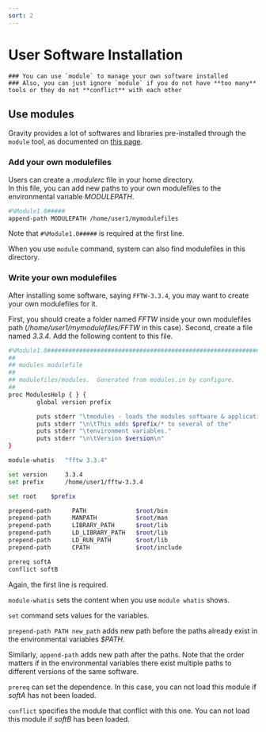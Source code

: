```yaml
---
sort: 2
---
```


# User Software Installation
```tip
### You can use `module` to manage your own software installed
### Also, you can just ignore `module` if you do not have **too many** tools or they do not **conflict** with each other
```

## Use modules

Gravity provides a lot of softwares and libraries pre-installed through the `module` tool, as documented on [this page](https://gravity-doc.github.io/Software/Software-Installed.html).

### Add your own modulefiles

Users can create a *.modulerc* file in your home directory.  
In this file, you can add new paths to your own modulefiles to the environmental variable *MODULEPATH*.
```bash
#%Module1.0#####
append-path MODULEPATH /home/user1/mymodulefiles
```
Note that `#%Module1.0#####` is required at the first line.

When you use `module` command, system can also find modulefiles in this directory.

### Write your own modulefiles

After installing some software, saying `FFTW-3.3.4`, you may want to create your own modulefiles for it.

First, you should create a folder named *FFTW* inside your own modulefiles path (*/home/user1/mymodulefiles/FFTW* in this case).
Second, create a file named *3.3.4*.
Add the following content to this file.
```bash
#%Module1.0#####################################################################
##
## modules modulefile
##
## modulefiles/modules.  Generated from modules.in by configure.
##
proc ModulesHelp { } {
        global version prefix

        puts stderr "\tmodules - loads the modules software & application environment"
        puts stderr "\n\tThis adds $prefix/* to several of the"
        puts stderr "\tenvironment variables."
        puts stderr "\n\tVersion $version\n"
}

module-whatis   "fftw 3.3.4"

set version     3.3.4
set prefix      /home/user1/fftw-3.3.4

set root    $prefix

prepend-path      PATH              $root/bin
prepend-path      MANPATH           $root/man
prepend-path      LIBRARY_PATH      $root/lib
prepend-path      LD_LIBRARY_PATH   $root/lib
prepend-path      LD_RUN_PATH       $root/lib
prepend-path      CPATH             $root/include

prereq softA
conflict softB
```
Again, the first line is required.

`module-whatis` sets the content when you use `module whatis` shows.

`set` command sets values for the variables.

`prepend-path PATH new_path` adds new path before the paths already exist in the environmental variables *$PATH*.

Similarly, `append-path` adds new path after the paths.
Note that the order matters if in the environmental variables there exist multiple paths to different versions of the same software.

`prereq` can set the dependence.  In this case, you can not load this module if *softA* has not been loaded.

`conflict` specifies the module that conflict with this one.  You can not load this module if *softB* has been loaded.

